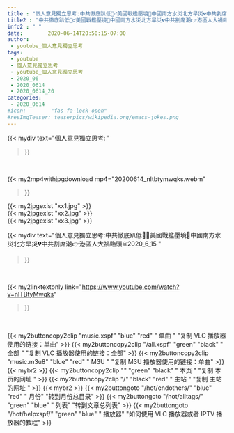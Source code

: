 ```yaml
---
title : "個人意見獨立思考:中共徹底趴低🧎‍♂️美國戰艦壓境👣中國南方水災北方旱災💔中共割席潮👉港區人大禍臨頭☠2020_6_15 "
title2 : "中共徹底趴低🧎‍♂️美國戰艦壓境👣中國南方水災北方旱災💔中共割席潮👉港區人大禍臨頭☠2020_6_15 "
info2 : " "
date:        2020-06-14T20:50:15-07:00
author:
 - youtube_個人意見獨立思考
tags:
 - youtube
 - 個人意見獨立思考
 - youtube_個人意見獨立思考
 - 2020_06
 - 2020_0614
 - 2020_0614_20
categories:
 - 2020_0614
#icon:        "fas fa-lock-open"
#resImgTeaser: teaserpics/wikipedia.org/emacs-jokes.png
---
```


{{< mydiv text="個人意見獨立思考: "
>}}
<br>


{{< my2mp4withjpgdownload mp4="20200614_nltbtymwqks.webm"
>}}

{{< my2jpgexist "xx1.jpg" >}}<br>
{{< my2jpgexist "xx2.jpg" >}}<br>
{{< my2jpgexist "xx3.jpg" >}}<br>



{{< mydiv text="個人意見獨立思考:中共徹底趴低🧎‍♂️美國戰艦壓境👣中國南方水災北方旱災💔中共割席潮👉港區人大禍臨頭☠2020_6_15 "
>}}
<br>

{{< my2linktextonly link="https://www.youtube.com/watch?v=nlTBtyMwqks"
>}}


<br>

{{< my2buttoncopy2clip "music.xspf"        "blue"   "red"    " 单曲 "  "复制 VLC 播放器使用的链接：单曲" >}} {{< my2buttoncopy2clip "/all.xspf"         "green"  "black"  " 全部 "  "复制 VLC 播放器使用的链接：全部" >}} {{< my2buttoncopy2clip "music.m3u8"        "blue"   "red"    " M3U  "    "复制 M3U 播放器使用的链接：单曲" >}} {{< mybr2 >}} {{< my2buttoncopy2clip ""                  "green"  "black"  " 本页 "    "复制 本页的网址 " >}} {{< my2buttoncopy2clip "/"                 "black"  "red"    " 主站 "    "复制 主站的网址 " >}} {{< mybr2 >}} {{< my2buttongoto      "/hot/endothers/"   "blue"   "red"    " 月份"   "转到月份总目录" >}} {{< my2buttongoto      "/hot/alltags/"     "green"  "blue"   " 列表"   "转到文章总列表" >}} {{< my2buttongoto      "/hot/helpxspf/"    "green"  "blue"   " 播放器" "如何使用 VLC 播放器或者 IPTV 播放器的教程" >}} 
